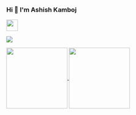 ### Hi 👋 I'm Ashish Kamboj

<a href="https://www.linkedin.com/in/ashish-kamboj/" rel="nofollow"><img height="30" src="https://camo.githubusercontent.com/015fef11ef07fffa4a54e3b3bcef5dd7b93f0add902973a4abf83fca80bb0bbc/68747470733a2f2f696d672e736869656c64732e696f2f62616467652f6c696e6b6564696e2d626c75652e7376673f267374796c653d666f722d7468652d6261646765266c6f676f3d6c696e6b6564696e266c6f676f436f6c6f723d7768697465" data-canonical-src="https://img.shields.io/badge/linkedin-blue.svg?&amp;style=for-the-badge&amp;logo=linkedin&amp;logoColor=white" style="max-width:100%;"></a>

![](https://komarev.com/ghpvc/?username=ashish-kamboj&style=flat-square)

<a href="https://github.com/ashish-kamboj/github-readme-stats">
  <img height="160" align="center" src="https://github-readme-stats.vercel.app/api?username=ashish-kamboj&theme=default&show_icons=true&hide=issues,contribs" />
</a>
<a href="https://github.com/ashish-kamboj/github-readme-stats">
  <img height="160" align="center" src="https://github-readme-stats.vercel.app/api/top-langs/?username=ashish-kamboj&layout=compact&langs_count=10" />
</a>

<!--
**ashish-kamboj/ashish-kamboj** is a ✨ _special_ ✨ repository because its `README.md` (this file) appears on your GitHub profile.

Here are some ideas to get you started:

- 🔭 I’m currently working on ...
- 🌱 I’m currently learning ...
- 👯 I’m looking to collaborate on ...
- 🤔 I’m looking for help with ...
- 💬 Ask me about ...
- 📫 How to reach me: ...
- 😄 Pronouns: ...
- ⚡ Fun fact: ...
-->
